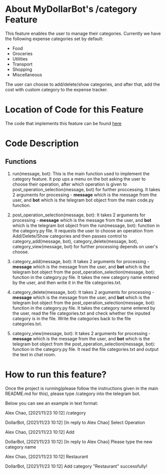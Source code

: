 # About MyDollarBot's /category Feature
This feature enables the user to manage their categories.
Currently we have the following expense categories set by default:

- Food
- Groceries
- Utilities
- Transport
- Shopping
- Miscellaneous

The user can choose to add/delete/show categories, and after that, add the cost with custom category to the expense tracker.

# Location of Code for this Feature
The code that implements this feature can be found [here](https://github.com/prithvish-doshi-17/MyDollarBot-BOTGo/blob/addCategories/code/category.py)

# Code Description
## Functions

1. run(message, bot):
This is the main function used to implement the category feature. It pop ups a menu on the bot asking the user to choose their operation, after which operation is given to post_operation_selection(message, bot) for further proccessing. It takes 2 arguments for processing - **message** which is the message from the user, and **bot** which is the telegram bot object from the main code.py function.

2. post_operation_selection(message, bot):
 It takes 2 arguments for processing - **message** which is the message from the user, and **bot** which is the telegram bot object from the run(message, bot): function in the category.py file. It requests the user to choose an operation from Add/Delete/Show categories and then passes control to category_add(message, bot), category_delete(message, bot), category_view(message, bot) for further processing depends on user's choose.

3. category_add(message, bot):
 It takes 2 arguments for processing - **message** which is the message from the user, and **bot** which is the telegram bot object from the post_operation_selection(message, bot): function in the category.py file. It takes the new category name entered by the user, and then write it in the file categories.txt.

4. category_delete(message, bot):
 It takes 2 arguments for processing - **message** which is the message from the user, and **bot** which is the telegram bot object from the post_operation_selection(message, bot): function in the category.py file. It takes the category name entered by the user, read the file categories.txt and check whether the inputed category is in the file. Write  the categories back to the file categories.txt.
 
5. category_view(message, bot):
 It takes 2 arguments for processing - **message** which is the message from the user, and **bot** which is the telegram bot object from the post_operation_selection(message, bot): function in the category.py file. It read the file categories.txt and output the text in chat room.
 
# How to run this feature?
Once the project is running(please follow the instructions given in the main README.md for this), please type /category into the telegram bot.

Below you can see an example in text format:

Alex Chao, [2021/11/23 10:12]
/category

DollarBot, [2021/11/23 10:12]
[In reply to Alex Chao]
Select Operation

Alex Chao, [2021/11/23 10:12]
Add

DollarBot, [2021/11/23 10:12]
[In reply to Alex Chao]
Please type the new category name

Alex Chao, [2021/11/23 10:12]
Restaurant

DollarBot, [2021/11/23 10:12]
Add category "Restaurant" successfully!

